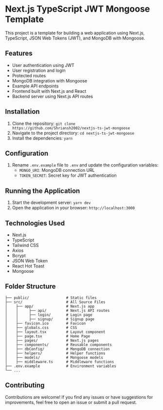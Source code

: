 # Next.js TypeScript JWT Mongoose Template

This project is a template for building a web application using Next.js, TypeScript, JSON Web Tokens (JWT), and MongoDB with Mongoose.

## Features

-   User authentication using JWT
-   User registration and login
-   Protected routes
-   MongoDB integration with Mongoose
-   Example API endpoints
-   Frontend built with Next.js and React
-   Backend server using Next.js API routes

## Installation

1. Clone the repository: `git clone https://github.com/Shriansh2002/nextjs-ts-jwt-mongoose`
2. Navigate to the project directory: `cd nextjs-ts-jwt-mongoose`
3. Install the dependencies: `yarn`

## Configuration

1. Rename `.env.example` file to `.env` and update the configuration variables:
    - `MONGO_URI`: MongoDB connection URL
    - `TOKEN_SECRET`: Secret key for JWT authentication

## Running the Application

1. Start the development server: `yarn dev`
2. Open the application in your browser: `http://localhost:3000`

## Technologies Used

-   Next.js
-   TypeScript
-   Tailwind CSS
-   Axios
-   Bcrypt
-   JSON Web Token
-   React Hot Toast
-   Mongoose

## Folder Structure

    ├── public/                 # Static files
    ├── src/                    # All Source Files
    │    ├── app/               # Next.js app
    │    │     ├── api/         # Next.js API routes
    │    │     ├── login/       # Login page
    │    │     ├── signup/      # Signup page
    │    ├── favicon.ico        # Favicon
    │    ├── globals.css        # CSS
    │    ├── layout.tsx         # Layout component
    │    ├── page.tsx           # Home Page
    │    ├── pages/             # Next.js pages
    │    ├── components/        # Reusable components
    │    ├── dbConfig/          # MongoDB connection
    │    ├── helpers/           # Helper functions
    │    ├── models/            # Mongoose models
    │    ├── middleware.ts      # Middleware functions
    ├── .env.example            # Environment variables
    └── ...

## Contributing

Contributions are welcome! If you find any issues or have suggestions for improvements, feel free to open an issue or submit a pull request.
